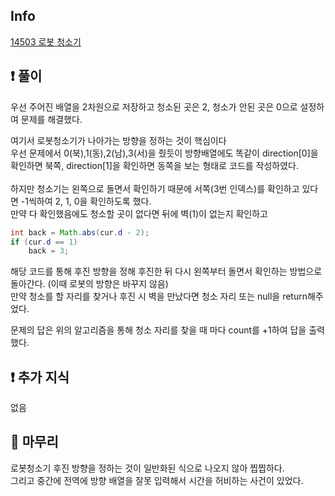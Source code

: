 ## Info

<a href="https://www.acmicpc.net/problem/14503" rel="nofollow">14503 로봇 청소기</a>

## ❗ 풀이

우선 주어진 배열을 2차원으로 저장하고 청소된 곳은 2, 청소가 안된 곳은 0으로 설정하여 문제를 해결했다.<br/>

여기서 로봇청소기가 나아가는 방향을 정하는 것이 핵심이다<br/>
우선 문제에서 0(북),1(동),2(남),3(서)을 줬듯이 방향배열에도 똑같이 direction[0]을 확인하면 북쪽, direction[1]을 확인하면 동쪽을
보는 형태로 코드를 작성하였다.<br/><br/>
하지만 청소기는 왼쪽으로 돌면서 확인하기 때문에 서쪽(3번 인덱스)를 확인하고 있다면 -1씩하여 2, 1, 0을 확인하도록 했다.<br/>
만약 다 확인했음에도 청소할 곳이 없다면 뒤에 벽(1)이 없는지 확인하고 
```java
int back = Math.abs(cur.d - 2);
if (cur.d == 1)
    back = 3;
```
해당 코드를 통해 후진 방향을 정해 후진한 뒤 다시 왼쪽부터 돌면서 확인하는 방법으로 돌아간다. (이때 로봇의 방향은 바꾸지 않음)<br/>
만약 청소를 할 자리를 찾거나 후진 시 벽을 만났다면 청소 자리 또는 null을 return해주었다.<br/>

문제의 답은 위의 알고리즘을 통해 청소 자리를 찾을 때 마다 count를 +1하여 답을 출력했다.<br/>

## ❗ 추가 지식

없음

## 🙂 마무리

로봇청소기 후진 방향을 정하는 것이 일반화된 식으로 나오지 않아 찝찝하다.<br/>
그리고 중간에 전역에 방향 배열을 잘못 입력해서 시간을 허비하는 사건이 있었다.<br/>